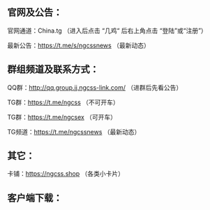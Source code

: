 官网及公告：
------------------------------
官网通道：China.tg （进入后点击 “几鸡“ 后右上角点击 “登陆”或“注册”）

最新公告：https://t.me/s/ngcssnews （最新动态）

群组频道及联系方式：
------------------------------
QQ群：http://qq.group.jj.ngcss-link.com/ （进群后先看公告）

TG群：https://t.me/ngcss （不可开车）

TG群：https://t.me/ngcsex （可开车）

TG频道：https://t.me/ngcssnews （最新动态）

其它：
------------------------------
卡铺：https://ngcss.shop （各类小卡片）

客户端下载：
------------------------------
